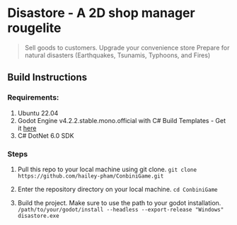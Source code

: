 # Disastore - A 2D shop manager rougelite
> Sell goods to customers.
> Upgrade your convenience store
> Prepare for natural disasters (Earthquakes, Tsunamis, Typhoons, and Fires)

## Build Instructions
### Requirements:
1. Ubuntu 22.04
2. Godot Engine v4.2.2.stable.mono.official with C# Build Templates - Get it [here](https://godotengine.org/download/archive/4.2.2-stable/)
3. C# DotNet 6.0 SDK

### Steps
1. Pull this repo to your local machine using git clone.
`git clone https://github.com/hailey-pham/ConbiniGame.git`

2. Enter the repository directory on your local machine.
`cd ConbiniGame`

3. Build the project. Make sure to use the path to your godot installation.
`/path/to/your/godot/install --headless --export-release "Windows" disastore.exe`
